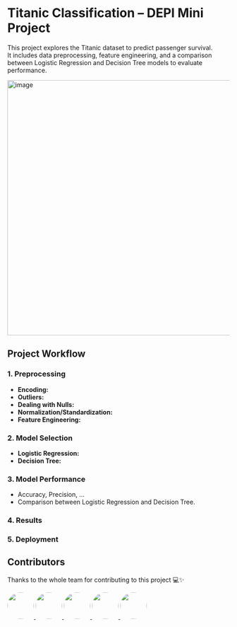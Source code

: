 # Titanic Classification – DEPI Mini Project  

This project explores the Titanic dataset to predict passenger survival.  
It includes data preprocessing, feature engineering, and a comparison between Logistic Regression and Decision Tree models to evaluate performance.  

<img width="1920" height="577" alt="image" src="https://github.com/user-attachments/assets/9e70159f-4f9c-4920-9d03-3df36b9ef205" />

## Project Workflow  

### 1. Preprocessing  
- **Encoding:** 
- **Outliers:** 
- **Dealing with Nulls:** 
- **Normalization/Standardization:** 
- **Feature Engineering:** 

### 2. Model Selection  
- **Logistic Regression:** 
- **Decision Tree:** 

### 3. Model Performance  
- Accuracy, Precision, ... 
- Comparison between Logistic Regression and Decision Tree.  

### 4. Results  


### 5. Deployment 



## Contributors  

Thanks to the whole team for contributing to this project 💻✨  

<a href="https://github.com/HusseinElhaddad">
  <img src="https://avatars.githubusercontent.com/HusseinElhaddad" width="60" height="60" style="border-radius:50%" />
</a>
<a href="https://github.com/MoBahgat010">
  <img src="https://avatars.githubusercontent.com/MoBahgat010" width="60" height="60" style="border-radius:50%" />
</a>
<a href="https://github.com/MohamedAbdelaiem">
  <img src="https://avatars.githubusercontent.com/MohamedAbdelaiem" width="60" height="60" style="border-radius:50%" />
</a>
<a href="https://github.com/Abdelrehim2001">
  <img src="https://avatars.githubusercontent.com/Abdelrehim2001" width="60" height="60" style="border-radius:50%" />
</a>
<a href="https://github.com/Youssef-ahmed12">
  <img src="https://avatars.githubusercontent.com/Youssef-ahmed12" width="60" height="60" style="border-radius:50%" />
</a>
